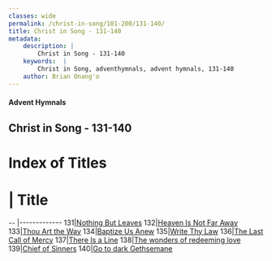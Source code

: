```yaml
---
classes: wide
permalink: /christ-in-song/101-200/131-140/
title: Christ in Song - 131-140
metadata:
    description: |
        Christ in Song - 131-140
    keywords:  |
        Christ in Song, adventhymnals, advent hymnals, 131-140
    author: Brian Onang'o
---
```


#### Advent Hymnals
## Christ in Song - 131-140

# Index of Titles
# | Title                        
-- |-------------
131|[Nothing But Leaves](/christ-in-song/101-200/131-140/Nothing-But-Leaves)
132|[Heaven Is Not Far Away](/christ-in-song/101-200/131-140/Heaven-Is-Not-Far-Away)
133|[Thou Art the Way](/christ-in-song/101-200/131-140/Thou-Art-the-Way)
134|[Baptize Us Anew](/christ-in-song/101-200/131-140/Baptize-Us-Anew)
135|[Write Thy Law](/christ-in-song/101-200/131-140/Write-Thy-Law)
136|[The Last Call of Mercy](/christ-in-song/101-200/131-140/The-Last-Call-of-Mercy)
137|[There Is a Line](/christ-in-song/101-200/131-140/There-Is-a-Line)
138|[The wonders of redeeming love ](/christ-in-song/101-200/131-140/The-wonders-of-redeeming-love-)
139|[Chief of Sinners](/christ-in-song/101-200/131-140/Chief-of-Sinners)
140|[Go to dark Gethsemane](/christ-in-song/101-200/131-140/Go-to-dark-Gethsemane)